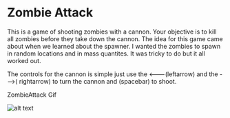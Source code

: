 # Zombie Attack

This is a game of shooting zombies with a cannon. Your objective is to kill all zombies before they take down the cannon.
The idea for this game came about when we learned about the spawner. I wanted the zombies to spawn in random locations and in mass
quantites. It was tricky to do but it all worked out.

The controls for the cannon is simple just use the  <---(leftarrow) and the --->(
rightarrow) to turn the cannon and (spacebar) to shoot.

ZombieAttack Gif

![alt text](https://github.com/imsd/Jason-Bollers/blob/master/Assignment/ZombieAttack.gif "ZombieAttack Gif")
